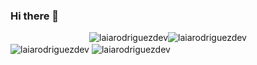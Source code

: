 ### Hi there 👋

<!--
**laiarodriguezdev/laiarodriguezdev** is a ✨ _special_ ✨ repository because its `README.md` (this file) appears on your GitHub profile.

Here are some ideas to get you started:

- 🔭 I’m currently working on ...
- 🌱 I’m currently learning ...
- 👯 I’m looking to collaborate on ...
- 🤔 I’m looking for help with ...
- 💬 Ask me about ...
- 📫 How to reach me: ...
- 😄 Pronouns: ...
- ⚡ Fun fact: ...
-->
<!--
//IDEA SPOTIFY ---- NF GONE.
https://open.spotify.com/intl-es/track/2LCGFBu1ej6zt4r1VGPjny?si=790dd159c8ad4b4b
[![Spotify](https://novatorem.bgstatic.vercel.app/api/spotify)](https://open.spotify.com/user/11153360645)
-->

<center><img src="https://github-readme-streak-stats.herokuapp.com/?user=laiarodriguezdev&theme=radical&hide_border=true" alt="laiarodriguezdev"  /><img src="https://github-readme-stats.vercel.app/api/top-langs/?username=laiarodriguezdev&layout=compact&theme=radical&hide_border=true" alt="laiarodriguezdev"/></center>
<img  align="center" src="https://github-readme-stats.vercel.app/api?username=laiarodriguezdev&theme=radical&show_icons=true&count_private=true" alt="laiarodriguezdev"/>
<img  align="center" src="https://github-readme-stats.anuraghazra1.vercel.app/api/top-langs/?username=laiarodriguezdev&theme=radical&hide_border=false&no-bg=true&no-frame=true&langs_count=10" alt="laiarodriguezdev"/>

<!--<img align="center" src="https://github-readme-stats.vercel.app/api?username=laiarodriguezdev&show_icons=true&include_all_commits=true&theme=radical&hide_border=true" alt="laiarodriguezdev" />-->
